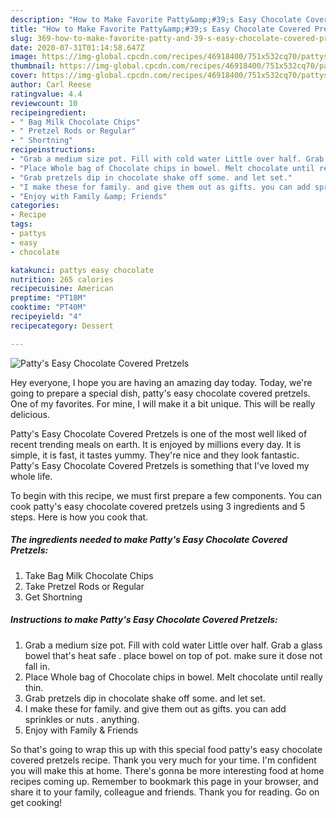 ```yaml
---
description: "How to Make Favorite Patty&amp;#39;s Easy Chocolate Covered Pretzels"
title: "How to Make Favorite Patty&amp;#39;s Easy Chocolate Covered Pretzels"
slug: 369-how-to-make-favorite-patty-and-39-s-easy-chocolate-covered-pretzels
date: 2020-07-31T01:14:58.647Z
image: https://img-global.cpcdn.com/recipes/46918400/751x532cq70/pattys-easy-chocolate-covered-pretzels-recipe-main-photo.jpg
thumbnail: https://img-global.cpcdn.com/recipes/46918400/751x532cq70/pattys-easy-chocolate-covered-pretzels-recipe-main-photo.jpg
cover: https://img-global.cpcdn.com/recipes/46918400/751x532cq70/pattys-easy-chocolate-covered-pretzels-recipe-main-photo.jpg
author: Carl Reese
ratingvalue: 4.4
reviewcount: 10
recipeingredient:
- " Bag Milk Chocolate Chips"
- " Pretzel Rods or Regular"
- " Shortning"
recipeinstructions:
- "Grab a medium size pot. Fill with cold water Little over half. Grab a glass bowel that&#39;s heat safe . place bowel on top of pot. make sure it dose not fall in."
- "Place Whole bag of Chocolate chips in bowel. Melt chocolate until really thin."
- "Grab pretzels dip in chocolate shake off some. and let set."
- "I make these for family. and give them out as gifts. you can add sprinkles or nuts . anything."
- "Enjoy with Family &amp; Friends"
categories:
- Recipe
tags:
- pattys
- easy
- chocolate

katakunci: pattys easy chocolate 
nutrition: 265 calories
recipecuisine: American
preptime: "PT18M"
cooktime: "PT40M"
recipeyield: "4"
recipecategory: Dessert

---
```



![Patty&#39;s Easy Chocolate Covered Pretzels](https://img-global.cpcdn.com/recipes/46918400/751x532cq70/pattys-easy-chocolate-covered-pretzels-recipe-main-photo.jpg)

Hey everyone, I hope you are having an amazing day today. Today, we're going to prepare a special dish, patty&#39;s easy chocolate covered pretzels. One of my favorites. For mine, I will make it a bit unique. This will be really delicious.

Patty&#39;s Easy Chocolate Covered Pretzels is one of the most well liked of recent trending meals on earth. It is enjoyed by millions every day. It is simple, it is fast, it tastes yummy. They're nice and they look fantastic. Patty&#39;s Easy Chocolate Covered Pretzels is something that I've loved my whole life.




To begin with this recipe, we must first prepare a few components. You can cook patty&#39;s easy chocolate covered pretzels using 3 ingredients and 5 steps. Here is how you cook that.

<!--inarticleads1-->

##### The ingredients needed to make Patty&#39;s Easy Chocolate Covered Pretzels:

1. Take  Bag Milk Chocolate Chips
1. Take  Pretzel Rods or Regular
1. Get  Shortning




<!--inarticleads2-->

##### Instructions to make Patty&#39;s Easy Chocolate Covered Pretzels:

1. Grab a medium size pot. Fill with cold water Little over half. Grab a glass bowel that&#39;s heat safe . place bowel on top of pot. make sure it dose not fall in.
1. Place Whole bag of Chocolate chips in bowel. Melt chocolate until really thin.
1. Grab pretzels dip in chocolate shake off some. and let set.
1. I make these for family. and give them out as gifts. you can add sprinkles or nuts . anything.
1. Enjoy with Family &amp; Friends




So that's going to wrap this up with this special food patty&#39;s easy chocolate covered pretzels recipe. Thank you very much for your time. I'm confident you will make this at home. There's gonna be more interesting food at home recipes coming up. Remember to bookmark this page in your browser, and share it to your family, colleague and friends. Thank you for reading. Go on get cooking!
